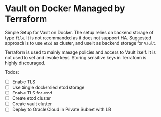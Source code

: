 # Vault on Docker Managed by Terraform
Simple Setup for Vault on Docker. The setup relies on backend storage of type `file`. It is not recommanded as it does not suppoert HA.
Suggested approach is to use `etcd` as cluster, and use it as backend storage for `Vault`.

Terraform is used to mainly manage policies and access to Vault itself. It is not used to set and revoke keys. Storing sensitive keys in Terraform is
highly discouraged.


Todos:

- [ ] Enable TLS
- [ ] Use Single dockersied etcd storage
- [ ] Enable TLS for etcd
- [ ] Create etcd cluster
- [ ] Create vault cluster
- [ ] Deploy to Oracle Cloud in Private Subnet with LB